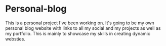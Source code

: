 # Personal-blog
This is a personal project I've been working on. It's going to be my own personal blog website with links to all my social and my projects as well as my portfolio. 
This is mainly to showcase my skills in creating dynamic websties.
